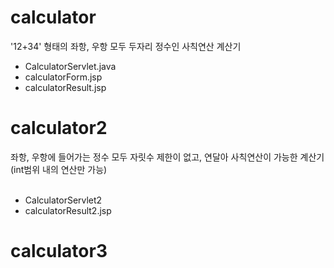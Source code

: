 # calculator
'12+34' 형태의 좌항, 우항 모두 두자리 정수인 사칙연산 계산기<br/>
+ CalculatorServlet.java <br/>
+ calculatorForm.jsp <br/>
+ calculatorResult.jsp <br/>

# calculator2
좌항, 우항에 들어가는 정수 모두 자릿수 제한이 없고, 연달아 사칙연산이 가능한 계산기 (int범위 내의 연산만 가능)<br/>
<br/>
+ CalculatorServlet2 <br/>
+ calculatorResult2.jsp <br/>

# calculator3
